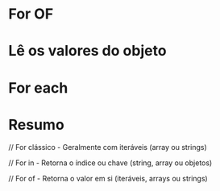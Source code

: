 # For OF

# Lê os valores do objeto


# For each


# Resumo

// For clássico - Geralmente com iteráveis (array ou strings)

// For in - Retorna o índice ou chave (string, array ou objetos)

// For of - Retorna o valor em si (iteráveis, arrays ou strings)